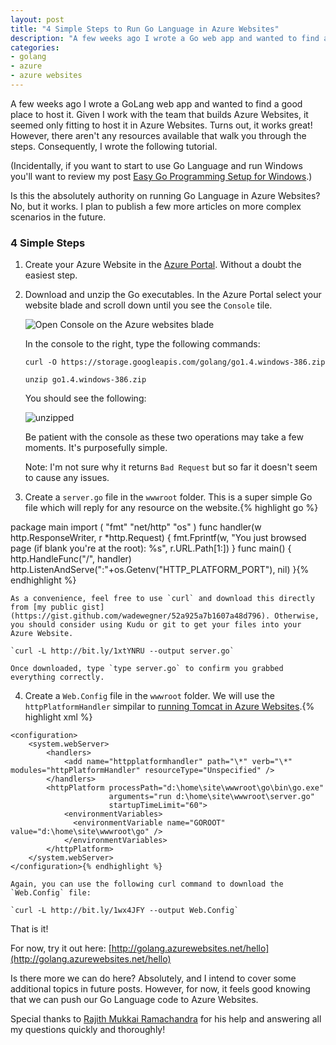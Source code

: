 ```yaml
---
layout: post
title: "4 Simple Steps to Run Go Language in Azure Websites"
description: "A few weeks ago I wrote a Go web app and wanted to find a good place to host it. Turns out, Azure Websites is a great fit! Follow these four simple steps to try it out."
categories: 
- golang
- azure
- azure websites
---
```


A few weeks ago I wrote a GoLang web app and wanted to find a good place to host it. Given I work with the team that builds Azure Websites, it seemed only fitting to host it in Azure Websites. Turns out, it works great! However, there aren't any resources available that walk you through the steps. Consequently, I wrote the following tutorial.

(Incidentally, if you want to start to use Go Language and run Windows you'll want to review my post [Easy Go Programming Setup for Windows](http://www.wadewegner.com/2014/12/easy-go-programming-setup-for-windows/).)

Is this the absolutely authority on running Go Language in Azure Websites? No, but it works. I plan to publish a few more articles on more complex scenarios in the future.

### 4 Simple Steps ###

1. Create your Azure Website in the [Azure Portal](https://portal.azure.com). Without a doubt the easiest step.

2. Download and unzip the Go executables. In the Azure Portal select your website blade and scroll down until you see the `Console` tile.

	![Open Console on the Azure websites blade](https://cloud.githubusercontent.com/assets/746259/5574198/146ffd92-8f76-11e4-9975-f9e4cd51b9fe.png)

	In the console to the right, type the following commands:

	`curl -O https://storage.googleapis.com/golang/go1.4.windows-386.zip`

	`unzip go1.4.windows-386.zip`

	You should see the following:

	![unzipped](https://cloud.githubusercontent.com/assets/746259/5574286/0ac47f78-8f78-11e4-91c3-1a5f4a6540ae.png)

	Be patient with the console as these two operations may take a few moments. It's purposefully simple.

	Note: I'm not sure why it returns `Bad Request` but so far it doesn't seem to cause any issues.

3. Create a `server.go` file in the `wwwroot` folder. This is a super simple Go file which will reply for any resource on the website.{% highlight go %}

package main
	import (
	    "fmt"
	    "net/http"
	    "os" 
	)
	func handler(w http.ResponseWriter, r *http.Request) {
	    fmt.Fprintf(w, "You just browsed page (if blank you're at the root): %s", r.URL.Path[1:])
	}
	func main() {
	    http.HandleFunc("/", handler)
	    http.ListenAndServe(":"+os.Getenv("HTTP_PLATFORM_PORT"), nil)
	}{% endhighlight %}

	As a convenience, feel free to use `curl` and download this directly from [my public gist](https://gist.github.com/wadewegner/52a925a7b1607a48d796). Otherwise, you should consider using Kudu or git to get your files into your Azure Website.

	`curl -L http://bit.ly/1xtYNRU --output server.go`

	Once downloaded, type `type server.go` to confirm you grabbed everything correctly.

4. Create a `Web.Config` file in the `wwwroot` folder. We will use the `httpPlatformHandler` simpilar to [running Tomcat in Azure Websites](http://azure.microsoft.com/en-us/documentation/articles/web-sites-java-custom-upload/).{% highlight xml %}

<?xml version="1.0" encoding="UTF-8"?>
	<configuration>
	    <system.webServer>
	        <handlers>
	            <add name="httpplatformhandler" path="\*" verb="\*" modules="httpPlatformHandler" resourceType="Unspecified" />
	        </handlers>
	        <httpPlatform processPath="d:\home\site\wwwroot\go\bin\go.exe" 
	                      arguments="run d:\home\site\wwwroot\server.go" 
	                      startupTimeLimit="60">
	            <environmentVariables>
	              <environmentVariable name="GOROOT" value="d:\home\site\wwwroot\go" />
	            </environmentVariables>
	        </httpPlatform>
	    </system.webServer>
	</configuration>{% endhighlight %}

	Again, you can use the following curl command to download the `Web.Config` file:

	`curl -L http://bit.ly/1wx4JFY --output Web.Config`

That is it!

For now, try it out here: [http://golang.azurewebsites.net/hello](http://golang.azurewebsites.net/hello) 

Is there more we can do here? Absolutely, and I intend to cover some additional topics in future posts. However, for now, it feels good knowing that we can push our Go Language code to Azure Websites.

Special thanks to [Rajith Mukkai Ramachandra](https://twitter.com/ranjithtweeets) for his help and answering all my questions quickly and thoroughly!